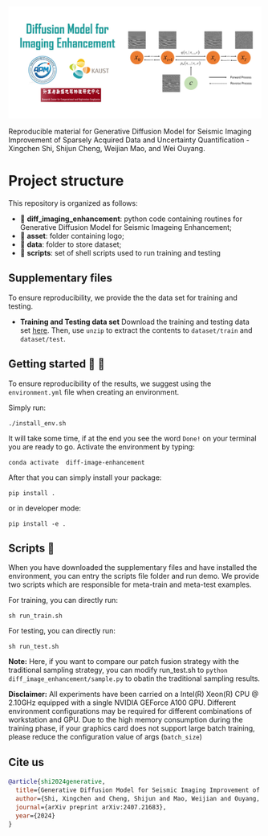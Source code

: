 ![LOGO](https://github.com/sunnyshijuncheng/Diff-Imaging-Enhancement/blob/main/asset/logo.jpg)

Reproducible material for Generative Diffusion Model for Seismic Imaging Improvement of Sparsely Acquired Data and Uncertainty Quantification - Xingchen Shi, Shijun Cheng, Weijian Mao, and Wei Ouyang.

# Project structure
This repository is organized as follows:

* :open_file_folder: **diff_imaging_enhancement**: python code containing routines for Generative Diffusion Model for Seismic Imageing Enhancement;
* :open_file_folder: **asset**: folder containing logo;
* :open_file_folder: **data**: folder to store dataset;
* :open_file_folder: **scripts**: set of shell scripts used to run training and testing

## Supplementary files
To ensure reproducibility, we provide the the data set for training and testing.

* **Training and Testing data set**
Download the training and testing data set [here](https://drive.google.com/file/d/1VXcms_hpkMde7k41iuODtF33pOwHaU6b/view?usp=drive_link). Then, use `unzip` to extract the contents to `dataset/train` and `dataset/test`.

## Getting started :space_invader: :robot:
To ensure reproducibility of the results, we suggest using the `environment.yml` file when creating an environment.

Simply run:
```
./install_env.sh
```
It will take some time, if at the end you see the word `Done!` on your terminal you are ready to go. Activate the environment by typing:
```
conda activate  diff-image-enhancement
```

After that you can simply install your package:
```
pip install .
```
or in developer mode:
```
pip install -e .
```

## Scripts :page_facing_up:
When you have downloaded the supplementary files and have installed the environment, you can entry the scripts file folder and run demo. We provide two scripts which are responsible for meta-train and meta-test examples.

For training, you can directly run:
```
sh run_train.sh
```

For testing, you can directly run:
```
sh run_test.sh
```

**Note:** Here, if you want to compare our patch fusion strategy with the traditional sampling strategy, you can modify run_test.sh to `python diff_image_enhancement/sample.py` to obatin the traditional sampling results.

**Disclaimer:** All experiments have been carried on a Intel(R) Xeon(R) CPU @ 2.10GHz equipped with a single NVIDIA GEForce A100 GPU. Different environment 
configurations may be required for different combinations of workstation and GPU. Due to the high memory consumption during the training phase, if your graphics card does not support large batch training, please reduce the configuration value of args (`batch_size`)

## Cite us 
```bibtex
@article{shi2024generative,
  title={Generative Diffusion Model for Seismic Imaging Improvement of Sparsely Acquired Data and Uncertainty Quantification},
  author={Shi, Xingchen and Cheng, Shijun and Mao, Weijian and Ouyang, Wei},
  journal={arXiv preprint arXiv:2407.21683},
  year={2024}
}

